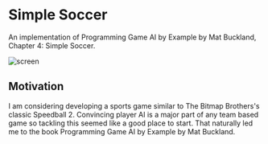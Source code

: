 # Simple Soccer

An implementation of Programming Game AI by Example by Mat Buckland, Chapter 4: Simple Soccer.

![screen](https://user-images.githubusercontent.com/7384630/114770140-00762d00-9d63-11eb-987b-9d4e55132e04.png)

## Motivation

I am considering developing a sports game similar to The Bitmap Brothers's classic Speedball 2. Convincing player AI is a major part of any team based game so tackling this seemed like a good place to start. That naturally led me to the book Programming Game AI by Example by Mat Buckland.
